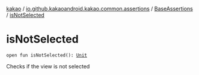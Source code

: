 [kakao](../../index.md) / [io.github.kakaoandroid.kakao.common.assertions](../index.md) / [BaseAssertions](index.md) / [isNotSelected](./is-not-selected.md)

# isNotSelected

`open fun isNotSelected(): `[`Unit`](https://kotlinlang.org/api/latest/jvm/stdlib/kotlin/-unit/index.html)

Checks if the view is not selected


